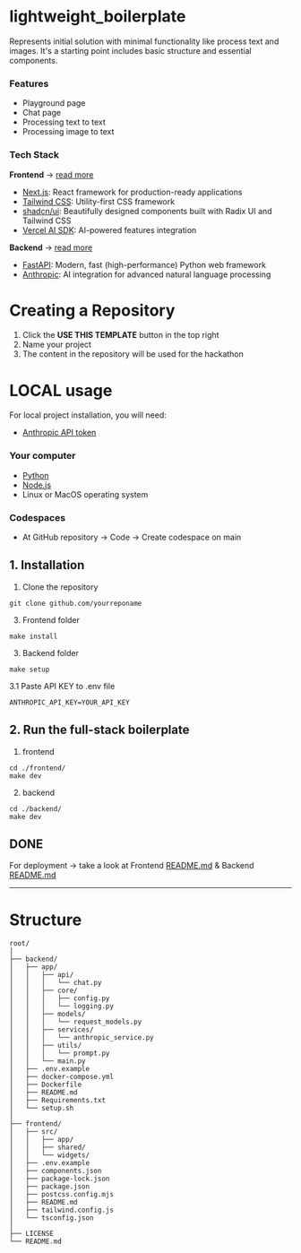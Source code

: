 # lightweight_boilerplate
Represents initial solution with minimal functionality like process text and images.
It's a starting point includes basic structure and essential components.

### Features
- Playground page
- Chat page
- Processing text to text
- Processing image to text

### Tech Stack

<b>Frontend</b>
-> [read more](frontend/README.md)

- [Next.js](https://nextjs.org/docs):                           React framework for production-ready applications
- [Tailwind CSS](https://tailwindcss.com/docs/installation):    Utility-first CSS framework
- [shadcn/ui](https://ui.shadcn.com/docs):                      Beautifully designed components built with Radix UI and Tailwind CSS
- [Vercel AI SDK](https://sdk.vercel.ai/docs/introduction):     AI-powered features integration

<b>Backend</b>
-> [read more](backend/README.md)

- [FastAPI](https://fastapi.tiangolo.com/):         Modern, fast (high-performance) Python web framework
- [Anthropic](https://docs.anthropic.com/en/home):       AI integration for advanced natural language processing

# Creating a Repository
1. Click the <b>USE THIS TEMPLATE</b> button in the top right
2. Name your project
3. The content in the repository will be used for the hackathon

# LOCAL usage

For local project installation, you will need:
- [Anthropic API token](https://console.anthropic.com/dashboard)

### Your computer
- [Python](https://www.python.org/)
- [Node.js](https://nodejs.org/en)
- Linux or MacOS operating system

### Codespaces
- At GitHub repository -> Code -> Create codespace on main

## 1. Installation
1. Clone the repository
```
git clone github.com/yourreponame
```
3. Frontend folder
```
make install
```
3. Backend folder
```
make setup
```
3.1 Paste API KEY to .env file
```
ANTHROPIC_API_KEY=YOUR_API_KEY
```
## 2. Run the full-stack boilerplate
1. frontend
```
cd ./frontend/
make dev
```
2. backend
```
cd ./backend/
make dev
```

## DONE

For deployment -> take a look at Frontend [README.md](frontend/README.md) & Backend [README.md](backend/README.md)

---

# Structure
```
root/
│
├── backend/
│   ├── app/
│   │   ├── api/
│   │   │   └── chat.py
│   │   ├── core/
│   │   │   ├── config.py 
│   │   │   └── logging.py
│   │   ├── models/
│   │   │   └── request_models.py
│   │   ├── services/
│   │   │   └── anthropic_service.py
│   │   ├── utils/
│   │   │   └── prompt.py
│   │   └── main.py
│   ├── .env.example
│   ├── docker-compose.yml
│   ├── Dockerfile
│   ├── README.md
│   ├── Requirements.txt
│   └── setup.sh
│
├── frontend/
│   ├── src/
│   │   ├── app/
│   │   ├── shared/
│   │   └── widgets/
│   ├── .env.example
│   ├── components.json
│   ├── package-lock.json
│   ├── package.json
│   ├── postcss.config.mjs
│   ├── README.md
│   ├── tailwind.config.js
│   └── tsconfig.json
│
├── LICENSE
└── README.md
```

